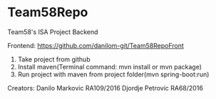 # Team58Repo
Team58's ISA Project Backend

Frontend: https://github.com/danilom-git/Team58RepoFront

1. Take project from github
2. Install maven(Terminal command: mvn install or mvn package)
3. Run project with maven from project folder(mvn spring-boot:run)

Creators:
  Danilo Markovic RA109/2016
  Djordje Petrovic RA68/2016
